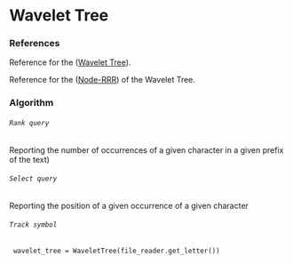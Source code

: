 Wavelet Tree
========

### References 
Reference for the ([Wavelet Tree](http://alexbowe.com/wavelet-trees/)).

Reference for the ([Node-RRR](http://alexbowe.com/wavelet-trees/)) of the Wavelet Tree. 

### Algorithm

###### `Rank query`
Reporting the number of occurrences of a given character in a given prefix of the text)
###### `Select query`
Reporting the position of a given occurrence of a given character
###### `Track symbol`

<code> wavelet_tree = WaveletTree(file_reader.get_letter()) </code> 
